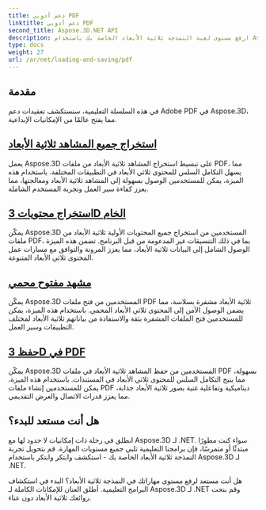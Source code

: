 ```yaml
---
title: دعم أدوبي PDF
linktitle: دعم أدوبي PDF
second_title: Aspose.3D.NET API
description: ارفع مستوى لعبة النمذجة ثلاثية الأبعاد الخاصة بك باستخدام Aspose.3D لـ .NET! إتقان تقنيات التحميل والحفظ الفعالة باستخدام CancellationToken. اكتشف الآن!
type: docs
weight: 27
url: /ar/net/loading-and-saving/pdf
---
```

## مقدمة

في هذه السلسلة التعليمية، سنستكشف تعقيدات دعم Adobe PDF في Aspose.3D، مما يفتح عالمًا من الإمكانيات الإبداعية.

## [استخراج جميع المشاهد ثلاثية الأبعاد](extract-all-3d-scenes)

يعمل Aspose.3D على تبسيط استخراج المشاهد ثلاثية الأبعاد من ملفات PDF، مما يسهل التكامل السلس للمحتوى ثلاثي الأبعاد في التطبيقات المختلفة. باستخدام هذه الميزة، يمكن للمستخدمين الوصول بسهولة إلى المشاهد ثلاثية الأبعاد ومعالجتها، مما يعزز كفاءة سير العمل وتجربة المستخدم الشاملة.

## [استخراج محتويات 3D الخام](extract-raw-3d-contents)

يمكّن Aspose.3D المستخدمين من استخراج جميع المحتويات الأولية ثلاثية الأبعاد من ملفات PDF، بما في ذلك التنسيقات غير المدعومة من قبل البرنامج. تضمن هذه الميزة الوصول الشامل إلى البيانات ثلاثية الأبعاد، مما يعزز المرونة والتوافق مع مسارات عمل المحتوى ثلاثي الأبعاد المتنوعة.

## [مشهد مفتوح محمي](open-scene-protected)

يمكّن Aspose.3D المستخدمين من فتح ملفات PDF ثلاثية الأبعاد مشفرة بسلاسة، مما يضمن الوصول الآمن إلى المحتوى ثلاثي الأبعاد المحمي. باستخدام هذه الميزة، يمكن للمستخدمين فتح الملفات المشفرة بثقة والاستفادة من بياناتهم ثلاثية الأبعاد لمختلف التطبيقات وسير العمل.

## [حفظ 3D في PDF](save-3d-in-pdf)

يمكّن Aspose.3D المستخدمين من حفظ المشاهد ثلاثية الأبعاد في ملفات PDF بسهولة، مما يتيح التكامل السلس للمحتوى ثلاثي الأبعاد في المستندات. باستخدام هذه الميزة، يمكن للمستخدمين إنشاء ملفات PDF ديناميكية وتفاعلية غنية بصور ثلاثية الأبعاد جذابة، مما يعزز قدرات الاتصال والعرض التقديمي.


## هل أنت مستعد للبدء؟

انطلق في رحلة ذات إمكانيات لا حدود لها مع Aspose.3D لـ .NET. سواء كنت مطورًا مبتدئًا أو متمرسًا، فإن برامجنا التعليمية تلبي جميع مستويات المهارة. قم بتحويل تجربة النمذجة ثلاثية الأبعاد الخاصة بك - استكشف وابتكر وابتكر باستخدام Aspose.3D لـ .NET.

هل أنت مستعد لرفع مستوى مهاراتك في النمذجة ثلاثية الأبعاد؟ البدء في استكشاف البرامج التعليمية. أطلق العنان للإمكانات الكاملة لـ Aspose.3D لـ .NET وقم بنحت روائعك ثلاثية الأبعاد دون عناء.